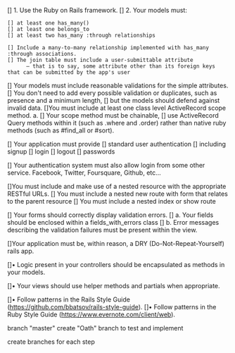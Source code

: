 [] 1. Use the Ruby on Rails framework.
[] 2. Your models must:

    [] at least one has_many()
    [] at least one belongs_to 
    [] at least two has_many :through relationships

    [] Include a many-to-many relationship implemented with has_many :through associations. 
    [] The join table must include a user-submittable attribute 
          — that is to say, some attribute other than its foreign keys that can be submitted by the app's user

[] Your models must include reasonable validations for the simple attributes. 
    [] You don't need to add every possible validation or duplicates, 
       such as presence and a minimum length, 
        [] but the models should defend against invalid data.
[]You must include at least one class level ActiveRecord scope method. a. 
    [] Your scope method must be chainable, 
        [] use ActiveRecord Query methods within it (such as .where and .order) 
            rather than native ruby methods (such as #find_all or #sort).

[] Your application must provide 
[] standard user authentication
[] including signup
[] login
[] logout
[] passwords

[] Your authentication system must also allow login from some other service. 
    Facebook, Twitter, Foursquare, Github, etc...


[]You must include and make use of a nested resource with the appropriate RESTful URLs.
      [] You must include a nested new route with form that relates to the parent resource
      [] You must include a nested index or show route


[] Your forms should correctly display validation errors. 
    [] a. Your fields should be enclosed within a fields_with_errors class 
    [] b. Error messages describing the validation failures must be present within the view.

[]Your application must be, within reason, a DRY (Do-Not-Repeat-Yourself) rails app.

[]• Logic present in your controllers should be encapsulated as methods in your models.

[]• Your views should use helper methods and partials when appropriate.

[]• Follow patterns in the Rails Style Guide (https://github.com/bbatsov/rails-style-guide). 
[]• Follow patterns in the Ruby Style Guide (https://www.evernote.com/client/web). 



branch "master" 
create "Oath" branch to test and implement

create branches for each step
